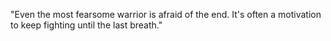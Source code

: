 "Even the most fearsome warrior is afraid of the end. It's often a motivation to keep fighting until the last breath."